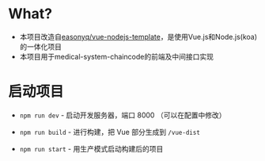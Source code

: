 # What?
* 本项目改造自[easonyq/vue-nodejs-template](https://github.com/easonyq/vue-nodejs-template "")，是使用Vue.js和Node.js(koa)的一体化项目
* 本项目用于medical-system-chaincode的前端及中间接口实现


# 启动项目

* `npm run dev` - 启动开发服务器，端口 8000 （可以在配置中修改）

* `npm run build` - 进行构建，把 Vue 部分生成到 `/vue-dist`

* `npm run start` - 用生产模式启动构建后的项目
